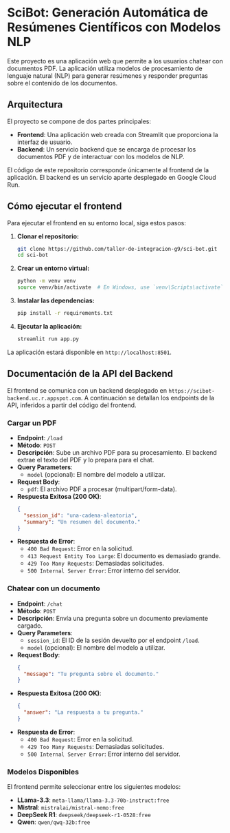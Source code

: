 # SciBot: Generación Automática de Resúmenes Científicos con Modelos NLP

Este proyecto es una aplicación web que permite a los usuarios chatear con documentos PDF. La aplicación utiliza modelos de procesamiento de lenguaje natural (NLP) para generar resúmenes y responder preguntas sobre el contenido de los documentos.

## Arquitectura

El proyecto se compone de dos partes principales:

*   **Frontend**: Una aplicación web creada con Streamlit que proporciona la interfaz de usuario.
*   **Backend**: Un servicio backend que se encarga de procesar los documentos PDF y de interactuar con los modelos de NLP.

El código de este repositorio corresponde únicamente al frontend de la aplicación. El backend es un servicio aparte desplegado en Google Cloud Run.

## Cómo ejecutar el frontend

Para ejecutar el frontend en su entorno local, siga estos pasos:

1.  **Clonar el repositorio:**

    ```bash
    git clone https://github.com/taller-de-integracion-g9/sci-bot.git
    cd sci-bot
    ```

2.  **Crear un entorno virtual:**

    ```bash
    python -m venv venv
    source venv/bin/activate  # En Windows, use `venv\Scripts\activate`
    ```

3.  **Instalar las dependencias:**

    ```bash
    pip install -r requirements.txt
    ```

4.  **Ejecutar la aplicación:**

    ```bash
    streamlit run app.py
    ```

La aplicación estará disponible en `http://localhost:8501`.

## Documentación de la API del Backend

El frontend se comunica con un backend desplegado en `https://scibot-backend.uc.r.appspot.com`. A continuación se detallan los endpoints de la API, inferidos a partir del código del frontend.

### Cargar un PDF

*   **Endpoint**: `/load`
*   **Método**: `POST`
*   **Descripción**: Sube un archivo PDF para su procesamiento. El backend extrae el texto del PDF y lo prepara para el chat.
*   **Query Parameters**:
    *   `model` (opcional): El nombre del modelo a utilizar.
*   **Request Body**:
    *   `pdf`: El archivo PDF a procesar (multipart/form-data).
*   **Respuesta Exitosa (200 OK)**:
    ```json
    {
      "session_id": "una-cadena-aleatoria",
      "summary": "Un resumen del documento."
    }
    ```
*   **Respuesta de Error**:
    *   `400 Bad Request`: Error en la solicitud.
    *   `413 Request Entity Too Large`: El documento es demasiado grande.
    *   `429 Too Many Requests`: Demasiadas solicitudes.
    *   `500 Internal Server Error`: Error interno del servidor.

### Chatear con un documento

*   **Endpoint**: `/chat`
*   **Método**: `POST`
*   **Descripción**: Envía una pregunta sobre un documento previamente cargado.
*   **Query Parameters**:
    *   `session_id`: El ID de la sesión devuelto por el endpoint `/load`.
    *   `model` (opcional): El nombre del modelo a utilizar.
*   **Request Body**:
    ```json
    {
      "message": "Tu pregunta sobre el documento."
    }
    ```
*   **Respuesta Exitosa (200 OK)**:
    ```json
    {
      "answer": "La respuesta a tu pregunta."
    }
    ```
*   **Respuesta de Error**:
    *   `400 Bad Request`: Error en la solicitud.
    *   `429 Too Many Requests`: Demasiadas solicitudes.
    *   `500 Internal Server Error`: Error interno del servidor.

### Modelos Disponibles

El frontend permite seleccionar entre los siguientes modelos:

*   **LLama-3.3**: `meta-llama/llama-3.3-70b-instruct:free`
*   **Mistral**: `mistralai/mistral-nemo:free`
*   **DeepSeek R1**: `deepseek/deepseek-r1-0528:free`
*   **Qwen**: `qwen/qwq-32b:free`
